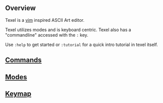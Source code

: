 ## Overview

Texel is a [vim](https://www.vim.org/) inspired ASCII Art editor.

Texel utilizes modes and is keyboard centric.
Texel also has a "commandline" accessed with the `:` key.

Use `:help` to get started or `:tutorial` for a quick intro tutorial in texel itself.

## [Commands](commands.md)

## [Modes](modes.md)

## [Keymap](keymap.md)

